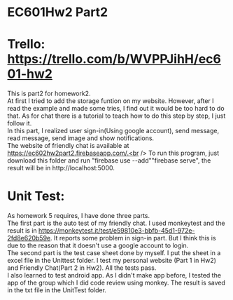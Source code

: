 # EC601Hw2 Part2
# Trello: https://trello.com/b/WVPPJihH/ec601-hw2
This is part2 for homework2.<br />
At first I tried to add the storage funtion on my website. However, after I read the example and made some tries, I find out it would be too hard to do that. As for chat there is a tutorial to teach how to do this step by step, I just follow it.<br />
In this part, I realized user sign-in(Using google account), send message, read message, send image and show notifications.<br />
The website of friendly chat is available at https://ec602hw2part2.firebaseapp.com/.<br />
To run this program, just download this folder and run "firebase use --add""firebase serve", the result will be in http://localhost:5000.
# Unit Test:
As homework 5 requires, I have done three parts.<br />
The first part is the auto test of my friendly chat. I used monkeytest and the result is in https://monkeytest.it/test/e59810e3-bbfb-45d1-972e-2fd8e620b59e. It reports some problem in sign-in part. But I think this is due to the reason that it doesn't use a google account to login.<br />
The second part is the test case sheet done by myself. I put the sheet in a excel file in the Unittest folder. I test my personal website (Part 1 in Hw2) and Friendly Chat(Part 2 in Hw2). All the tests pass.<br />
I also learned to test android app. As I didn't make app before, I tested the app of the group which I did code review using monkey. The result is saved in the txt file in the UnitTest folder.
